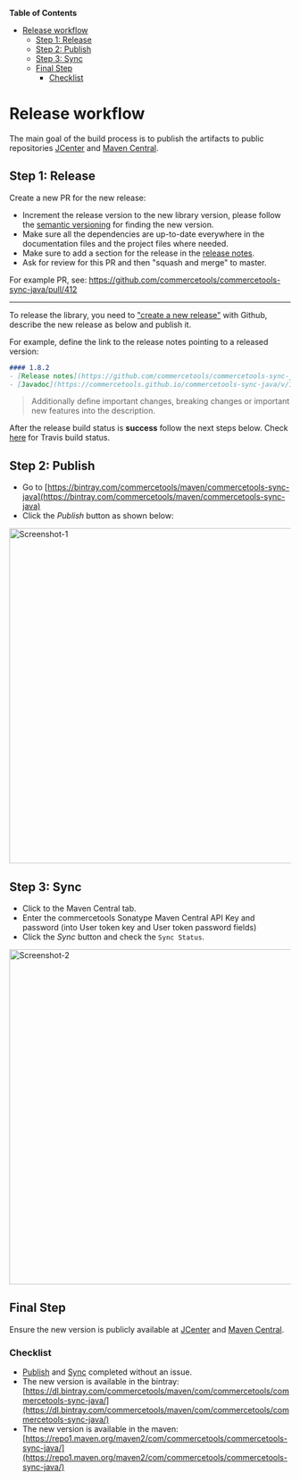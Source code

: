 <!-- START doctoc generated TOC please keep comment here to allow auto update -->
<!-- DON'T EDIT THIS SECTION, INSTEAD RE-RUN doctoc TO UPDATE -->
**Table of Contents** 

- [Release workflow](#release-workflow)
  - [Step 1: Release](#step-1-release)
  - [Step 2: Publish](#step-2-publish)
  - [Step 3: Sync](#step-3-sync)
  - [Final Step](#final-step)
    - [Checklist](#checklist)

<!-- END doctoc generated TOC please keep comment here to allow auto update -->

# Release workflow

The main goal of the build process is to publish the artifacts to public repositories [JCenter](https://bintray.com/commercetools/maven/commercetools-sync-java) and [Maven Central](https://mvnrepository.com/artifact/com.commercetools/commercetools-sync-java).
     
## Step 1: Release

Create a new PR for the new release: 
- Increment the release version to the new library version, please follow the [semantic versioning](https://semver.org/) for finding the new version.
- Make sure all the dependencies are up-to-date everywhere in the documentation files and the project files where needed.
- Make sure to add a section for the release in the [release notes](/docs/RELEASE_NOTES.md). 
- Ask for review for this PR and then "squash and merge" to master.

For example PR, see: https://github.com/commercetools/commercetools-sync-java/pull/412

------
    
To release the library, you need to ["create a new release"](https://github.com/commercetools/commercetools-sync-java/releases/new) with Github, 
describe the new release as below and publish it. 

For example, define the link to the release notes pointing to a released version:
```markdown
#### 1.8.2
- [Release notes](https://github.com/commercetools/commercetools-sync-java/blob/master/docs/RELEASE_NOTES.md#182----april-30-2020)
- [Javadoc](https://commercetools.github.io/commercetools-sync-java/v/1.8.2/)
```

> Additionally define important changes, breaking changes or important new features into the description.

After the release build status is **success** follow the next steps below. Check [here](https://travis-ci.org/commercetools/commercetools-sync-java) for Travis build status.

## Step 2: Publish

- Go to [https://bintray.com/commercetools/maven/commercetools-sync-java](https://bintray.com/commercetools/maven/commercetools-sync-java)
- Click the _Publish_ button as shown below:

<img width="600" alt="Screenshot-1" src="https://user-images.githubusercontent.com/3469524/86367568-671ad600-bc7c-11ea-84e9-786f9f850d96.png">

## Step 3: Sync

- Click to the Maven Central tab.
- Enter the commercetools Sonatype Maven Central API Key and password (into User token key and User token password fields)
- Click the _Sync_ button and check the `Sync Status`. 

<img width="600" alt="Screenshot-2" src="https://user-images.githubusercontent.com/3469524/86331559-906e3e80-bc49-11ea-9390-e813bc12c163.png">

## Final Step

Ensure the new version is publicly available at [JCenter](https://bintray.com/commercetools/maven/commercetools-sync-java) and [Maven Central](https://mvnrepository.com/artifact/com.commercetools/commercetools-sync-java). 

### Checklist 

- [Publish](#step-2-publish) and [Sync](#step-3-sync) completed without an issue.
- The new version is available in the bintray: [https://dl.bintray.com/commercetools/maven/com/commercetools/commercetools-sync-java/](https://dl.bintray.com/commercetools/maven/com/commercetools/commercetools-sync-java/)
- The new version is available in the maven: [https://repo1.maven.org/maven2/com/commercetools/commercetools-sync-java/](https://repo1.maven.org/maven2/com/commercetools/commercetools-sync-java/)
